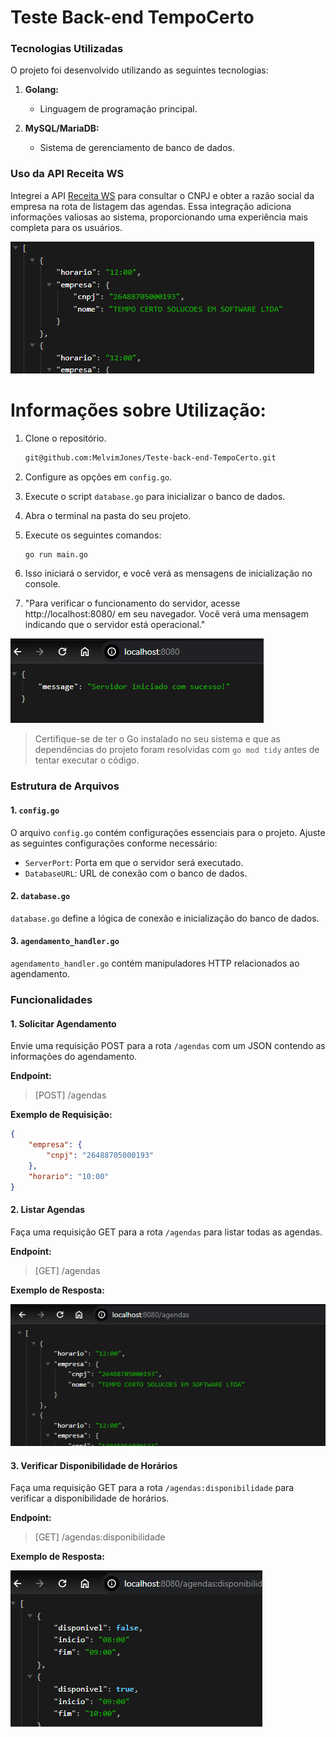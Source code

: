 # Teste Back-end TempoCerto

### Tecnologias Utilizadas

O projeto foi desenvolvido utilizando as seguintes tecnologias:

1. **Golang:**
   - Linguagem de programação principal.

2. **MySQL/MariaDB:**
   - Sistema de gerenciamento de banco de dados.

### Uso da API Receita WS

Integrei a API [Receita WS](https://developers.receitaws.com.br/#/operations/queryCNPJFree) para consultar o CNPJ e obter a razão social da empresa na rota de listagem das agendas. Essa integração adiciona informações valiosas ao sistema, proporcionando uma experiência mais completa para os usuários.

![API](<assets/img/Uso da API Receita WS.png>)

# Informações sobre Utilização:

1. Clone o repositório.
   
   ```bash
   git@github.com:MelvimJones/Teste-back-end-TempoCerto.git
   ```

2. Configure as opções em `config.go`.
3. Execute o script `database.go` para inicializar o banco de dados.
4. Abra o terminal na pasta do seu projeto.

5. Execute os seguintes comandos:


   ```bash
   go run main.go
   ```

6. Isso iniciará o servidor, e você verá as mensagens de inicialização no console.
   
7. "Para verificar o funcionamento do servidor, acesse http://localhost:8080/ em seu navegador. Você verá uma mensagem indicando que o servidor está operacional."
   
  ![localhost](assets/img/localhost.png)
> Certifique-se de ter o Go instalado no seu sistema e que as dependências do projeto foram resolvidas com `go mod tidy` antes de tentar executar o código.



### Estrutura de Arquivos

#### 1. `config.go`

O arquivo `config.go` contém configurações essenciais para o projeto. Ajuste as seguintes configurações conforme necessário:

- `ServerPort`: Porta em que o servidor será executado.
- `DatabaseURL`: URL de conexão com o banco de dados.

#### 2. `database.go`

`database.go` define a lógica de conexão e inicialização do banco de dados.

#### 3. `agendamento_handler.go`

`agendamento_handler.go` contém manipuladores HTTP relacionados ao agendamento.

### Funcionalidades

#### 1. Solicitar Agendamento

Envie uma requisição POST para a rota `/agendas` com um JSON contendo as informações do agendamento.

**Endpoint:**
> [POST] /agendas

**Exemplo de Requisição:**

```json
{
    "empresa": {
        "cnpj": "26488705000193"
    },
    "horario": "10:00"
}
```

#### 2. Listar Agendas

Faça uma requisição GET para a rota `/agendas` para listar todas as agendas.

**Endpoint:**
> [GET] /agendas

**Exemplo de Resposta:**

![agendas](assets/img/agendas.png)

#### 3. Verificar Disponibilidade de Horários

Faça uma requisição GET para a rota `/agendas:disponibilidade` para verificar a disponibilidade de horários.

**Endpoint:**
> [GET] /agendas:disponibilidade

**Exemplo de Resposta:**

![disponibilidade](assets/img/disponibilidade.png)
